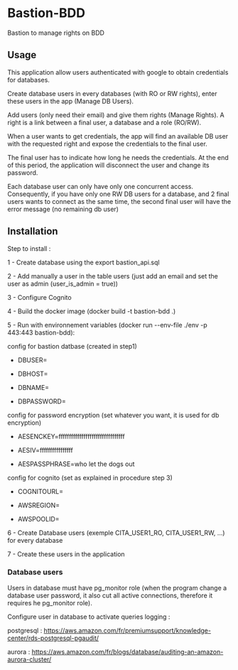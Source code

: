 # Bastion-BDD

Bastion to manage rights on BDD

## Usage

This application allow users authenticated with google to obtain credentials for databases.

Create database users in every databases (with RO or RW rights), enter these users in the app (Manage DB Users).

Add users (only need their email) and give them rights (Manage Rights). A right is a link between a final user, a database and a role (RO/RW). 

When a user wants to get credentials, the app will find an available DB user with the requested right and expose the credentials to the final user. 

The final user has to indicate how long he needs the credentials. At the end of this period, the application will disconnect the user and change its password. 

Each database user can only have only one concurrent access. Consequently, if you have only one RW DB users for a database, and 2 final users wants to connect as the same time, the second final user will have the error message (no remaining db user)

## Installation

Step to install : 

1 - Create database using the export bastion_api.sql

2 - Add manually a user in the table users (just add an email and set the user as admin (user_is_admin = true))

3 - Configure Cognito 


4 - Build the docker image (docker build -t bastion-bdd .)

5 - Run with environnement variables (docker run --env-file ./env -p 443:443 bastion-bdd): 

config for bastion datbase (created in step1)

- DBUSER= 

- DBHOST=

- DBNAME=

- DBPASSWORD=

config for password encryption (set whatever you want, it is used for db encryption)

- AESENCKEY=ffffffffffffffffffffffffffffffff

- AESIV=ffffffffffffffff

- AESPASSPHRASE=who let the dogs out

config for cognito (set as explained in procedure step 3)

- COGNITOURL=

- AWSREGION=
 
- AWSPOOLID=

6 - Create Database users (exemple CITA_USER1_RO, CITA_USER1_RW, ...) for every database

7 - Create these users in the application


### Database users
Users in database must have pg_monitor role (when the program change a database user password, it also cut all active connections, therefore it requires he pg_monitor role).

Configure user in database to activate queries logging : 

postgresql : https://aws.amazon.com/fr/premiumsupport/knowledge-center/rds-postgresql-pgaudit/

aurora : https://aws.amazon.com/fr/blogs/database/auditing-an-amazon-aurora-cluster/

